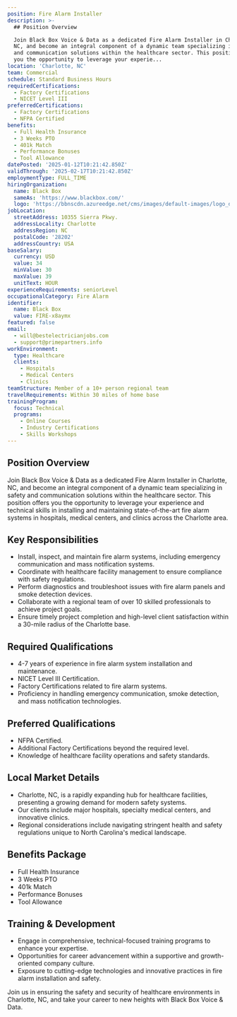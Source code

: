 ```yaml
---
position: Fire Alarm Installer
description: >-
  ## Position Overview

  Join Black Box Voice & Data as a dedicated Fire Alarm Installer in Charlotte,
  NC, and become an integral component of a dynamic team specializing in safety
  and communication solutions within the healthcare sector. This position offers
  you the opportunity to leverage your experie...
location: 'Charlotte, NC'
team: Commercial
schedule: Standard Business Hours
requiredCertifications:
  - Factory Certifications
  - NICET Level III
preferredCertifications:
  - Factory Certifications
  - NFPA Certified
benefits:
  - Full Health Insurance
  - 3 Weeks PTO
  - 401k Match
  - Performance Bonuses
  - Tool Allowance
datePosted: '2025-01-12T10:21:42.850Z'
validThrough: '2025-02-17T10:21:42.850Z'
employmentType: FULL_TIME
hiringOrganization:
  name: Black Box
  sameAs: 'https://www.blackbox.com/'
  logo: 'https://bbnscdn.azureedge.net/cms/images/default-images/logo_dark.png'
jobLocation:
  streetAddress: 10355 Sierra Pkwy.
  addressLocality: Charlotte
  addressRegion: NC
  postalCode: '28202'
  addressCountry: USA
baseSalary:
  currency: USD
  value: 34
  minValue: 30
  maxValue: 39
  unitText: HOUR
experienceRequirements: seniorLevel
occupationalCategory: Fire Alarm
identifier:
  name: Black Box
  value: FIRE-x8aymx
featured: false
email:
  - will@bestelectricianjobs.com
  - support@primepartners.info
workEnvironment:
  type: Healthcare
  clients:
    - Hospitals
    - Medical Centers
    - Clinics
teamStructure: Member of a 10+ person regional team
travelRequirements: Within 30 miles of home base
trainingProgram:
  focus: Technical
  programs:
    - Online Courses
    - Industry Certifications
    - Skills Workshops
---
```




## Position Overview
Join Black Box Voice & Data as a dedicated Fire Alarm Installer in Charlotte, NC, and become an integral component of a dynamic team specializing in safety and communication solutions within the healthcare sector. This position offers you the opportunity to leverage your experience and technical skills in installing and maintaining state-of-the-art fire alarm systems in hospitals, medical centers, and clinics across the Charlotte area.

## Key Responsibilities
- Install, inspect, and maintain fire alarm systems, including emergency communication and mass notification systems.
- Coordinate with healthcare facility management to ensure compliance with safety regulations.
- Perform diagnostics and troubleshoot issues with fire alarm panels and smoke detection devices.
- Collaborate with a regional team of over 10 skilled professionals to achieve project goals.
- Ensure timely project completion and high-level client satisfaction within a 30-mile radius of the Charlotte base.

## Required Qualifications
- 4-7 years of experience in fire alarm system installation and maintenance.
- NICET Level III Certification.
- Factory Certifications related to fire alarm systems.
- Proficiency in handling emergency communication, smoke detection, and mass notification technologies.

## Preferred Qualifications
- NFPA Certified.
- Additional Factory Certifications beyond the required level.
- Knowledge of healthcare facility operations and safety standards.

## Local Market Details
- Charlotte, NC, is a rapidly expanding hub for healthcare facilities, presenting a growing demand for modern safety systems.
- Our clients include major hospitals, specialty medical centers, and innovative clinics.
- Regional considerations include navigating stringent health and safety regulations unique to North Carolina's medical landscape.

## Benefits Package
- Full Health Insurance
- 3 Weeks PTO
- 401k Match
- Performance Bonuses
- Tool Allowance

## Training & Development
- Engage in comprehensive, technical-focused training programs to enhance your expertise.
- Opportunities for career advancement within a supportive and growth-oriented company culture.
- Exposure to cutting-edge technologies and innovative practices in fire alarm installation and safety.

Join us in ensuring the safety and security of healthcare environments in Charlotte, NC, and take your career to new heights with Black Box Voice & Data.
